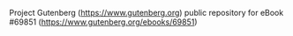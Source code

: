 Project Gutenberg (https://www.gutenberg.org) public repository for
eBook #69851 (https://www.gutenberg.org/ebooks/69851)
